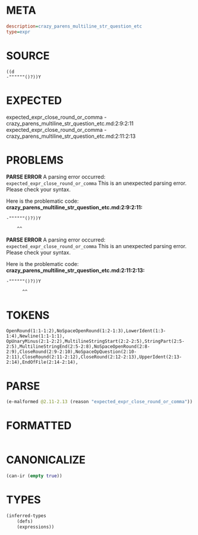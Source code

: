 # META
~~~ini
description=crazy_parens_multiline_str_question_etc
type=expr
~~~
# SOURCE
~~~roc
((d
-""""""()?))Y
~~~
# EXPECTED
expected_expr_close_round_or_comma - crazy_parens_multiline_str_question_etc.md:2:9:2:11
expected_expr_close_round_or_comma - crazy_parens_multiline_str_question_etc.md:2:11:2:13
# PROBLEMS
**PARSE ERROR**
A parsing error occurred: `expected_expr_close_round_or_comma`
This is an unexpected parsing error. Please check your syntax.

Here is the problematic code:
**crazy_parens_multiline_str_question_etc.md:2:9:2:11:**
```roc
-""""""()?))Y
```
        ^^


**PARSE ERROR**
A parsing error occurred: `expected_expr_close_round_or_comma`
This is an unexpected parsing error. Please check your syntax.

Here is the problematic code:
**crazy_parens_multiline_str_question_etc.md:2:11:2:13:**
```roc
-""""""()?))Y
```
          ^^


# TOKENS
~~~zig
OpenRound(1:1-1:2),NoSpaceOpenRound(1:2-1:3),LowerIdent(1:3-1:4),Newline(1:1-1:1),
OpUnaryMinus(2:1-2:2),MultilineStringStart(2:2-2:5),StringPart(2:5-2:5),MultilineStringEnd(2:5-2:8),NoSpaceOpenRound(2:8-2:9),CloseRound(2:9-2:10),NoSpaceOpQuestion(2:10-2:11),CloseRound(2:11-2:12),CloseRound(2:12-2:13),UpperIdent(2:13-2:14),EndOfFile(2:14-2:14),
~~~
# PARSE
~~~clojure
(e-malformed @2.11-2.13 (reason "expected_expr_close_round_or_comma"))
~~~
# FORMATTED
~~~roc

~~~
# CANONICALIZE
~~~clojure
(can-ir (empty true))
~~~
# TYPES
~~~clojure
(inferred-types
	(defs)
	(expressions))
~~~
